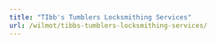 ```yaml
---
title: "TIbb's Tumblers Locksmithing Services"
url: /wilmot/tibbs-tumblers-locksmithing-services/
---
```

